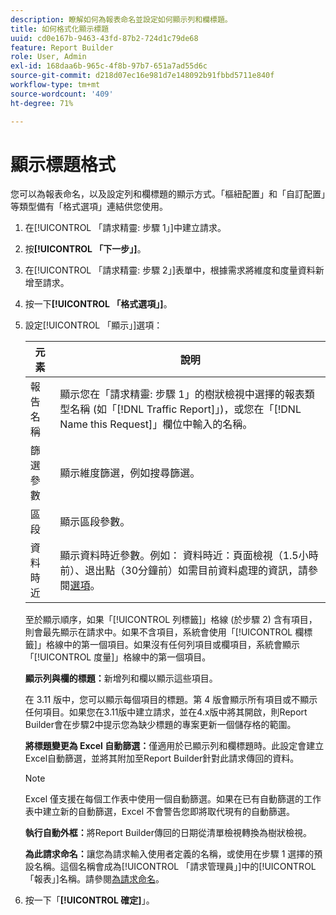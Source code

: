 ```yaml
---
description: 瞭解如何為報表命名並設定如何顯示列和欄標題。
title: 如何格式化顯示標題
uuid: cd0e167b-9463-43fd-87b2-724d1c79de68
feature: Report Builder
role: User, Admin
exl-id: 168daa6b-965c-4f8b-97b7-651a7ad55d6c
source-git-commit: d218d07ec16e981d7e148092b91fbbd5711e840f
workflow-type: tm+mt
source-wordcount: '409'
ht-degree: 71%

---
```


# 顯示標題格式

您可以為報表命名，以及設定列和欄標題的顯示方式。「樞紐配置」和「自訂配置」等類型備有「格式選項」連結供您使用。

1. 在[!UICONTROL 「請求精靈: 步驟 1」]中建立請求。
1. 按&#x200B;**[!UICONTROL 「下一步」]**。
1. 在[!UICONTROL 「請求精靈: 步驟 2」]表單中，根據需求將維度和度量資料新增至請求。
1. 按一下&#x200B;**[!UICONTROL 「格式選項」]**。
1. 設定[!UICONTROL 「顯示」]選項：

   | 元素 | 說明 |
   |--- |--- |
   | 報告名稱 | 顯示您在「請求精靈: 步驟 1」的樹狀檢視中選擇的報表類型名稱 (如「[!DNL Traffic Report]」)，或您在「[!DNL Name this Request]」欄位中輸入的名稱。 |
   | 篩選參數 | 顯示維度篩選，例如搜尋篩選。 |
   | 區段 | 顯示區段參數。 |
   | 資料時近 | 顯示資料時近參數。例如：    資料時近：頁面檢視（1.5小時前）、退出點（30分鐘前）如需目前資料處理的資訊，請參閱[選項](/help/analyze/report-builder/options.md)。 |

   至於顯示順序，如果「[!UICONTROL 列標籤]」格線 (於步驟 2) 含有項目，則會最先顯示在請求中。如果不含項目，系統會使用「[!UICONTROL 欄標籤]」格線中的第一個項目。如果沒有任何列項目或欄項目，系統會顯示「[!UICONTROL 度量]」格線中的第一個項目。

   **顯示列與欄的標題：**&#x200B;新增列和欄以顯示這些項目。

   在 3.11 版中，您可以顯示每個項目的標題。第 4 版會顯示所有項目或不顯示任何項目。如果您在3.11版中建立請求，並在4.x版中將其開啟，則Report Builder會在步驟2中提示您為缺少標題的專案更新一個儲存格的範圍。

   **將標題變更為 Excel 自動篩選：**&#x200B;僅適用於已顯示列和欄標題時。此設定會建立Excel自動篩選，並將其附加至Report Builder針對此請求傳回的資料。

   >[!NOTE]
   >
   >Excel 僅支援在每個工作表中使用一個自動篩選。如果在已有自動篩選的工作表中建立新的自動篩選，Excel 不會警告您即將取代現有的自動篩選。

   **執行自動外框：**&#x200B;將Report Builder傳回的日期從清單檢視轉換為樹狀檢視。

   **為此請求命名：**&#x200B;讓您為請求輸入使用者定義的名稱，或使用在步驟 1 選擇的預設名稱。這個名稱會成為[!UICONTROL 「請求管理員」]中的[!UICONTROL 「報表」]名稱。請參閱[為請求命名](/help/analyze/report-builder/layout/name-a-request.md)。

1. 按一下「**[!UICONTROL 確定]**」。
